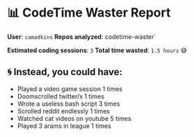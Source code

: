 # 📊 CodeTime Waster Report

**User**: `camadkins`
**Repos analyzed**: codetime-waster`

**Estimated coding sessions**: `3`
**Total time wasted**: `1.5 hours` 😅

## 🌀 Instead, you could have:

- Played a video game session 1 times
- Doomscrolled twitter/x 1 times
- Wrote a useless bash script 3 times
- Scrolled reddit endlessly 1 times
- Watched cat videos on youtube 5 times
- Played 3 arams in league 1 times
